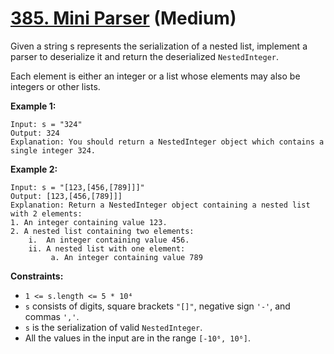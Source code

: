# [385. Mini Parser][link] (Medium)

[link]: https://leetcode.com/problems/mini-parser/

Given a string s represents the serialization of a nested list, implement a parser to deserialize it
and return the deserialized `NestedInteger`.

Each element is either an integer or a list whose elements may also be integers or other lists.

**Example 1:**

```
Input: s = "324"
Output: 324
Explanation: You should return a NestedInteger object which contains a single integer 324.
```

**Example 2:**

```
Input: s = "[123,[456,[789]]]"
Output: [123,[456,[789]]]
Explanation: Return a NestedInteger object containing a nested list with 2 elements:
1. An integer containing value 123.
2. A nested list containing two elements:
    i.  An integer containing value 456.
    ii. A nested list with one element:
         a. An integer containing value 789
```

**Constraints:**

- `1 <= s.length <= 5 * 10⁴`
- `s` consists of digits, square brackets `"[]"`, negative sign `'-'`, and commas `','`.
- `s` is the serialization of valid `NestedInteger`.
- All the values in the input are in the range `[-10⁶, 10⁶]`.
